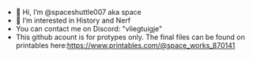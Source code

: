 - 👋 Hi, I’m @spaceshuttle007 aka space
- 👀 I’m interested in History and Nerf
- You can contact me on Discord: "vliegtuigje"
- This github acount is for protypes only. The final files can be found on printables here:https://www.printables.com/@space_works_870141

<!---
spaceshuttle007/spaceshuttle007 is a ✨ special ✨ repository because its `README.md` (this file) appears on your GitHub profile.
You can click the Preview link to take a look at your changes.
--->
